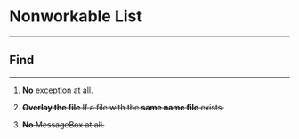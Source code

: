 # Nonworkable List
---
## Find
---
1. __No__ exception at all.

2. ~~__Overlay the file__ If a file with the __same name file__ exists.~~

3. ~~__No__ MessageBox at all.~~
